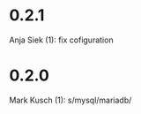 # 0.2.1

Anja Siek (1):
      fix cofiguration

# 0.2.0

Mark Kusch (1):
      s/mysql/mariadb/


<!-- vim: set nofen ts=4 sw=4 et: -->

